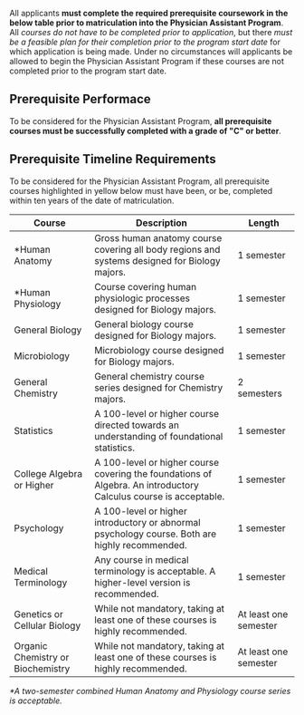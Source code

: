All applicants **must complete the required prerequisite coursework in the below table prior to matriculation into the Physician Assistant Program**. All _courses do not have to be completed prior to application_, but there _must be a feasible plan for their completion prior to the program start date_ for which application is being made. Under no circumstances will applicants be allowed to begin the Physician Assistant Program if these courses are not completed prior to the program start date.

## Prerequisite Performace

To be considered for the Physician Assistant Program, **all prerequisite courses must be successfully completed with a grade of "C" or better**.  

## Prerequisite Timeline Requirements

To be considered for the Physician Assistant Program, <span class="highlight">all prerequisite courses highlighted in yellow below must have been, or be, completed within ten years of the date of matriculation</span>.

|                       Course                       |                                                   Description                                                    |         Length        |
|----------------------------------------------------|------------------------------------------------------------------------------------------------------------------|-----------------------|
| *<span class="highlight">Human Anatomy</span>      | Gross human anatomy course covering all body regions and systems designed for Biology majors.                    | 1 semester            |
| *<span class="highlight">Human Physiology</span>   | Course covering human physiologic processes designed for Biology majors.                                         | 1 semester            |
| General Biology                                    | General biology course designed for Biology majors.                                                              | 1 semester            |
| <span class="highlight">Microbiology</span>        | Microbiology course designed for Biology majors.                                                                 | 1 semester            |
| General Chemistry                                  | General chemistry course series designed for Chemistry majors.                                                   | 2 semesters           |
| <span class="highlight">Statistics</span>          | A 100-level or higher course directed towards an understanding of foundational statistics.                       | 1 semester            |
| College Algebra or Higher                          | A 100-level or higher course covering the foundations of Algebra. An introductory Calculus course is acceptable. | 1 semester            |
| Psychology                                         | A 100-level or higher introductory or abnormal psychology course. Both are highly recommended.                   | 1 semester            |
| <span class="highlight">Medical Terminology</span> | Any course in medical terminology is acceptable. A higher-level version is recommended.                          | 1 semester            |
| Genetics or Cellular Biology                       | While not mandatory, taking at least one of these courses is highly recommended.                                 | At least one semester |
| Organic Chemistry or Biochemistry                  | While not mandatory, taking at least one of these courses is highly recommended.                                 | At least one semester |
  
_*A two-semester combined Human Anatomy and Physiology course series is acceptable._  



